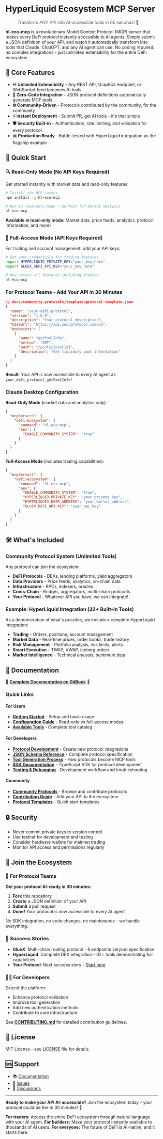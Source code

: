 # HyperLiquid Ecosystem MCP Server

> Transform ANY API into AI-accessible tools in 60 seconds! 🚀

**hl-eco-mcp** is a revolutionary Model Context Protocol (MCP) server that makes every DeFi protocol instantly accessible to AI agents. Simply submit a JSON definition of your API, and watch it automatically transform into tools that Claude, ChatGPT, and any AI agent can use. No coding required, no complex integrations - just unlimited extensibility for the entire DeFi ecosystem.

## 🌟 Core Features

- **♾️ Unlimited Extensibility** - Any REST API, GraphQL endpoint, or WebSocket feed becomes AI tools
- **🤖 Zero-Code Integration** - JSON protocol definitions automatically generate MCP tools
- **🌐 Community-Driven** - Protocols contributed by the community, for the community
- **⚡ Instant Deployment** - Submit PR, get AI tools - it's that simple
- **🛡️ Security Built-in** - Authentication, rate limiting, and validation for every protocol
- **📊 Production Ready** - Battle-tested with HyperLiquid integration as the flagship example

## 🚀 Quick Start

### 🔍 Read-Only Mode (No API Keys Required)

Get started instantly with market data and read-only features:

```bash
# Install the MCP server
npm install -g hl-eco-mcp

# Run in read-only mode - perfect for market analysis
hl-eco-mcp
```

**Available in read-only mode**: Market data, price feeds, analytics, protocol information, and more!

### 🔑 Full-Access Mode (API Keys Required)

For trading and account management, add your API keys:

```bash
# Set your credentials for trading features
export HYPERLIQUID_PRIVATE_KEY="your_key_here"
export GLUEX_DEFI_API_KEY="your_key_here"

# Now access all features including trading
hl-eco-mcp
```

### For Protocol Teams - Add Your API in 30 Minutes

```json
// docs/community-protocols/template/protocol-template.json
{
  "name": "your-defi-protocol",
  "version": "1.0.0",
  "description": "Your protocol description",
  "baseUrl": "https://api.yourprotocol.com/v1",
  "endpoints": [
    {
      "name": "getPoolInfo",
      "method": "GET",
      "path": "/pools/{poolId}",
      "description": "Get liquidity pool information"
    }
  ]
}
```

**Result**: Your API is now accessible to every AI agent as `your_defi_protocol_getPoolInfo`!

### Claude Desktop Configuration

**Read-Only Mode** (market data and analytics only):

```json
{
  "mcpServers": {
    "defi-ecosystem": {
      "command": "hl-eco-mcp",
      "env": {
        "ENABLE_COMMUNITY_SYSTEM": "true"
      }
    }
  }
}
```

**Full-Access Mode** (includes trading capabilities):

```json
{
  "mcpServers": {
    "defi-ecosystem": {
      "command": "hl-eco-mcp",
      "env": {
        "ENABLE_COMMUNITY_SYSTEM": "true",
        "HYPERLIQUID_PRIVATE_KEY": "your_private_key",
        "HYPERLIQUID_USER_ADDRESS": "your_wallet_address",
        "GLUEX_DEFI_API_KEY": "your_api_key"
      }
    }
  }
}
```

## 🛠️ What's Included

### Community Protocol System (Unlimited Tools)

Any protocol can join the ecosystem:

- **DeFi Protocols** - DEXs, lending platforms, yield aggregators
- **Data Providers** - Price feeds, analytics, on-chain data
- **Infrastructure** - RPCs, indexers, oracles
- **Cross-Chain** - Bridges, aggregators, multi-chain protocols
- **Your Protocol** - Whatever API you have, we can integrate!

### Example: HyperLiquid Integration (32+ Built-in Tools)

As a demonstration of what's possible, we include a complete HyperLiquid integration:

- **Trading** - Orders, positions, account management
- **Market Data** - Real-time prices, order books, trade history
- **Risk Management** - Portfolio analysis, risk limits, alerts
- **Smart Execution** - TWAP, VWAP, iceberg orders
- **Market Intelligence** - Technical analysis, sentiment data

## 📖 Documentation

🚀 **[Complete Documentation on GitBook](https://khrafts.gitbook.io/hyper-mcp)** 🚀

### Quick Links

#### For Users

- **[Getting Started](https://khrafts.gitbook.io/hyper-mcp/getting-started)** - Setup and basic usage
- **[Configuration Guide](https://khrafts.gitbook.io/hyper-mcp/configuration)** - Read-only vs full-access modes
- **[Available Tools](https://khrafts.gitbook.io/hyper-mcp/user-guide/mcp-tools-32+-available)** - Complete tool catalog

#### For Developers

- **[Protocol Development](https://khrafts.gitbook.io/hyper-mcp/developer-guide/protocol-development)** - Create new protocol integrations
- **[JSON Schema Reference](https://khrafts.gitbook.io/hyper-mcp/developer-guide/json-schema-reference)** - Complete protocol specification
- **[Tool Generation Process](https://khrafts.gitbook.io/hyper-mcp/developer-guide/tool-generation-process)** - How protocols become MCP tools
- **[SDK Documentation](https://khrafts.gitbook.io/hyper-mcp/developer-guide/sdk-documentation)** - TypeScript SDK for protocol development
- **[Testing & Debugging](https://khrafts.gitbook.io/hyper-mcp/developer-guide/testing-and-debugging)** - Development workflow and troubleshooting

#### Community

- **[Community Protocols](https://khrafts.gitbook.io/hyper-mcp/community-protocols)** - Browse and contribute protocols
- **[Contributing Guide](https://khrafts.gitbook.io/hyper-mcp/community-protocols/contributing-guide)** - Add your API to the ecosystem
- **[Protocol Templates](https://khrafts.gitbook.io/hyper-mcp/community-protocols/templates-and-examples)** - Quick start templates

## 🔒 Security

- Never commit private keys to version control
- Use testnet for development and testing
- Consider hardware wallets for mainnet trading
- Monitor API access and permissions regularly

## 🤝 Join the Ecosystem

### 🎯 For Protocol Teams

**Get your protocol AI-ready in 30 minutes:**

1. **Fork** this repository
2. **Create** a JSON definition of your API
3. **Submit** a pull request
4. **Done!** Your protocol is now accessible to every AI agent

No SDK integration, no code changes, no maintenance - we handle everything.

### 🌟 Success Stories

- **GlueX**: Multi-chain routing protocol - 6 endpoints via json specification
- **HyperLiquid**: Complete DEX integration - 32+ tools demonstrating full capabilities
- **Your Protocol**: Next success story - [Start here](./CONTRIBUTING.md)

### 👨‍💻 For Developers

Extend the platform:

- Enhance protocol validation
- Improve tool generation
- Add new authentication methods
- Contribute to core infrastructure

See **[CONTRIBUTING.md](./CONTRIBUTING.md)** for detailed contribution guidelines.

## 📄 License

MIT License - see [LICENSE](LICENSE) file for details.

## 🆘 Support

- 📚 [Documentation](https://khrafts.gitbook.io/hyper-mcp)
- 🐛 [Issues](https://github.com/khrafts/hyper-mcp/issues)
- 💬 [Discussions](https://github.com/khrafts/hyper-mcp/discussions)

---

**Ready to make your API AI-accessible?** Join the ecosystem today - your protocol could be live in 30 minutes! 🚀

**For traders:** Access the entire DeFi ecosystem through natural language with your AI agent.
**For builders:** Make your protocol instantly available to thousands of AI users.
**For everyone:** The future of DeFi is AI-native, and it starts here.
